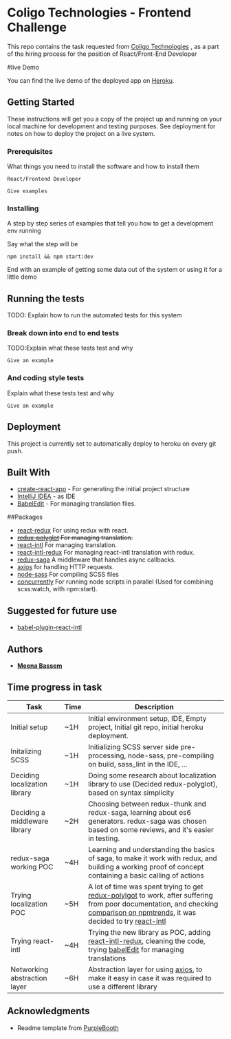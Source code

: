 # Coligo Technologies - Frontend Challenge
This repo contains the task requested from [Coligo Technologies](https://web.coligotech.com/) , as a part of the hiring process for the position of React/Front-End Developer


#live Demo

You can find the live demo of the deployed app on [Heroku](https://frontend-challenge-coligo.herokuapp.com/).

## Getting Started

These instructions will get you a copy of the project up and running on your local machine for development and testing purposes. See deployment for notes on how to deploy the project on a live system.

### Prerequisites

What things you need to install the software and how to install them

```React/Frontend Developer
React/Frontend Developer

Give examples
```

### Installing

A step by step series of examples that tell you how to get a development env running

Say what the step will be

```
npm install && npm start:dev
```



End with an example of getting some data out of the system or using it for a little demo

## Running the tests
TODO: Explain how to run the automated tests for this system

### Break down into end to end tests

TODO:Explain what these tests test and why

```
Give an example
```

### And coding style tests

Explain what these tests test and why

```
Give an example
```

## Deployment
This project is currently set to automatically deploy to heroku on every git push.

## Built With
* [create-react-app](https://github.com/facebook/create-react-app) - For generating the initial project structure
* [IntelliJ IDEA](https://www.jetbrains.com/idea/) - as IDE
* [BabelEdit](https://www.codeandweb.com/babeledit) - For managing translation files.

##Packages
* [react-redux](https://github.com/reduxjs/react-redux) For using redux with react.
* <del>[redux-polyglot](https://github.com/Tiqa/redux-polyglot) For managing translation.</del>
* [react-intl](https://github.com/yahoo/react-intl) For managing translation.
* [react-intl-redux](https://github.com/ratson/react-intl-redux) For managing react-intl translation with redux.
* [redux-saga](https://github.com/redux-saga/redux-saga) A middleware that handles async callbacks.
* [axios](https://github.com/axios/axios) for handling HTTP requests.
* [node-sass](https://github.com/sass/node-sass) For compiling SCSS files
* [concurrently](https://github.com/kimmobrunfeldt/concurrently) For running node scripts in parallel (Used for combining scss:watch, with npm:start).

## Suggested for future use
* [babel-plugin-react-intl](https://github.com/yahoo/babel-plugin-react-intl) 


## Authors

* **[Meena Bassem](https://www.linkedin.com/in/meenabassem/)**

## Time progress in task

| Task |Time | Description|
|----|----|---|
|Initial setup| ~1H |Initial environment setup, IDE, Empty project, Initial git repo, initial heroku deployment.|
|Initalizing SCSS| ~1H | Initializing SCSS server side pre-processing, node-sass, pre-compiling on build, sass_lint in the IDE, ...|
|Deciding localization library | ~1H | Doing some research about localization library to use (Decided redux-polyglot), based on syntax simplicity|
|Deciding a middleware library| ~2H | Choosing between redux-thunk and redux-saga, learning about es6 generators. redux-saga was chosen based on some reviews, and it's easier in testing.|
|redux-saga working POC| ~4H| Learning and understanding the basics of saga, to make it work with redux, and building a working proof of concept containing a basic calling of actions|
|Trying localization POC| ~5H | A lot of time was spent trying to get [redux-polylgot](https://github.com/Tiqa/redux-polyglot) to work, after suffering from poor documentation, and checking [comparison on npmtrends](https://www.npmtrends.com/redux-polyglot-vs-react-localize-vs-react-intl-vs-react-redux-i18n-vs-react-i18next-vs-i18n-react), it was decided to try  [react-intl](https://github.com/yahoo/react-intl)|
|Trying react-intl| ~4H |Trying the new library as POC, adding [react-intl-redux](https://github.com/ratson/react-intl-redux), cleaning the code, trying [babelEdit](https://www.codeandweb.com/babeledit) for managing translations|
|Networking abstraction layer| ~6H | Abstraction layer for using [axios](https://github.com/axios/axios), to make it easy in case it was required to use a different library|

## Acknowledgments
* Readme template from [PurpleBooth](https://gist.github.com/PurpleBooth/109311bb0361f32d87a2)
